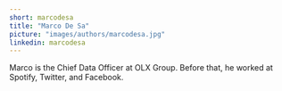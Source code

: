 ```yaml
---
short: marcodesa
title: "Marco De Sa"
picture: "images/authors/marcodesa.jpg"
linkedin: marcodesa
---
```


Marco is the Chief Data Officer at OLX Group. Before that, he worked at Spotify, Twitter, and Facebook.
